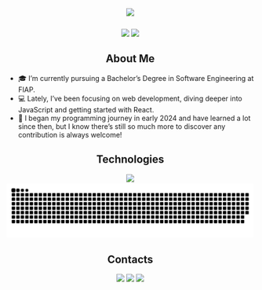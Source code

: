 <h1 align="center">
<img src="https://readme-typing-svg.herokuapp.com/?font=Righteous&size=35&center=true&vCenter=true&width=500&height=70&duration=4000&color=ff652f&lines=hello!+👋;+my+name+is+Pedro+Fedizko!;" />
</h1>

<div align="center">
  <picture align="center">
    <source
      height=180
      srcset="https://github-readme-stats.vercel.app/api?username=DFedizko&theme=codeSTACKr&locale=en"
      media="(prefers-color-scheme: dark)"
    />
    <source
      height=180
      srcset="https://github-readme-stats.vercel.app/api?username=DFedizko&theme=default&title_color=ff652f&icon_color=FFE400&locale=en"
      media="(prefers-color-scheme: light), (prefers-color-scheme: no-preference)"
    />
    <img src="https://github-readme-stats.vercel.app/api?username=DFedizko&theme=default&locale=en" />
  </picture>
  <picture align="center">
    <source
      height=180
      srcset="https://github-readme-stats.vercel.app/api/top-langs?username=DFedizko&layout=compact&langs_count=8&card_width=320&theme=codeSTACKr&locale=en"
      media="(prefers-color-scheme: dark)"
    />
    <source
      height=180
      srcset="https://github-readme-stats.vercel.app/api/top-langs?username=DFedizko&layout=compact&langs_count=8&card_width=320&theme=default&title_color=ff652f&icon_color=FFE400&locale=en"
      media="(prefers-color-scheme: light), (prefers-color-scheme: no-preference)"
    />
    <img src="https://github-readme-stats.vercel.app/api?username=DFedizko&theme=default&locale=en" />
  </picture>
</div>

<h2 align="center">About Me</h2>

- 🎓 I’m currently pursuing a Bachelor’s Degree in Software Engineering at FIAP.
- 💻 Lately, I’ve been focusing on web development, diving deeper into JavaScript and getting started with React.
- 🤝 I began my programming journey in early 2024 and have learned a lot since then, but I know there’s still so much more to discover any contribution is always welcome!

<h2 align="center">Technologies</h2>

<div align="center">
<img src="https://skillicons.dev/icons?i=html,css,javascript,react,tailwind,sass,python,git,github,figma"/>
</div>

<picture>
  <source media="(prefers-color-scheme: dark)" srcset="https://github.com/DFedizko/DFedizko/blob/output/github-contribution-grid-snake-dark.svg" />
  <source media="(prefers-color-scheme: light)" srcset="https://github.com/DFedizko/DFedizko/blob/output/github-contribution-grid-snake.svg" />
  <img alt="github-snake" src="https://github.com/DFedizko/DFedizko/blob/output/github-contribution-grid-snake.svg" />
</picture>

<h2 align="center">Contacts</h2>

<div align="center">
<a href="https://www.linkedin.com/in/fedizkodev" target="_blank"><img loading="lazy" src="https://img.shields.io/badge/-LinkedIn-%230077B5?style=for-the-badge&logo=linkedin&logoColor=white" target="_blank"></a> 
<a href = "mailto:fedizkopedro@gmail.com"><img loading="lazy" src="https://img.shields.io/badge/Gmail-D14836?style=for-the-badge&logo=gmail&logoColor=white" target="_blank"></a>
<a href="https://instagram.com/fedizko.cst" target="_blank"><img loading="lazy" src="https://img.shields.io/badge/-Instagram-%23E4405F?style=for-the-badge&logo=instagram&logoColor=white" target="_blank"></a>
</div>
